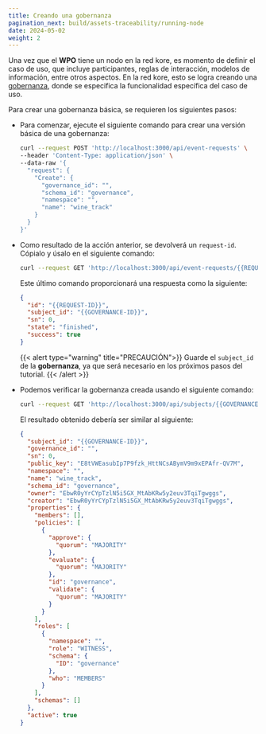 ```yaml
---
title: Creando una gobernanza
pagination_next: build/assets-traceability/running-node
date: 2024-05-02
weight: 2
---
```

Una vez que el **WPO** tiene un nodo en la red kore, es momento de definir el caso de uso, que incluye participantes, reglas de interacción, modelos de información, entre otros aspectos. En la red kore, esto se logra creando una [gobernanza](../../../docs/learn/Governance/), donde se especifica la funcionalidad específica del caso de uso.

Para crear una gobernanza básica, se requieren los siguientes pasos:

* Para comenzar, ejecute el siguiente comando para crear una versión básica de una gobernanza:

  ```bash
  curl --request POST 'http://localhost:3000/api/event-requests' \
  --header 'Content-Type: application/json' \
  --data-raw '{
    "request": {
      "Create": {
        "governance_id": "",
        "schema_id": "governance",
        "namespace": "",
        "name": "wine_track"
      }
    }
  }'
  ```

* Como resultado de la acción anterior, se devolverá un `request-id`. Cópialo y úsalo en el siguiente comando:

  ```bash
  curl --request GET 'http://localhost:3000/api/event-requests/{{REQUEST-ID}}/state'
  ```

  Este último comando proporcionará una respuesta como la siguiente:

  ```json
  {
    "id": "{{REQUEST-ID}}",
    "subject_id": "{{GOVERNANCE-ID}}",
    "sn": 0,
    "state": "finished",
    "success": true
  }
  ```

  {{< alert type="warning" title="PRECAUCIÓN">}}
  Guarde el `subject_id` de la **gobernanza**, ya que será necesario en los próximos pasos del tutorial.
  {{< /alert >}}


* Podemos verificar la gobernanza creada usando el siguiente comando:

  ```bash
  curl --request GET 'http://localhost:3000/api/subjects/{{GOVERNANCE-ID}}'
  ```

  El resultado obtenido debería ser similar al siguiente:

  ```json
  {
    "subject_id": "{{GOVERNANCE-ID}}",
    "governance_id": "",
    "sn": 0,
    "public_key": "E8tVWEasubIp7P9fzk_HttNCsABymV9m9xEPAfr-QV7M",
    "namespace": "",
    "name": "wine_track",
    "schema_id": "governance",
    "owner": "EbwR0yYrCYpTzlN5i5GX_MtAbKRw5y2euv3TqiTgwggs",
    "creator": "EbwR0yYrCYpTzlN5i5GX_MtAbKRw5y2euv3TqiTgwggs",
    "properties": {
      "members": [],
      "policies": [
        {
          "approve": {
            "quorum": "MAJORITY"
          },
          "evaluate": {
            "quorum": "MAJORITY"
          },
          "id": "governance",
          "validate": {
            "quorum": "MAJORITY"
          }
        }
      ],
      "roles": [
        {
          "namespace": "",
          "role": "WITNESS",
          "schema": {
            "ID": "governance"
          },
          "who": "MEMBERS"
        }
      ],
      "schemas": []
    },
    "active": true
  }
  ```